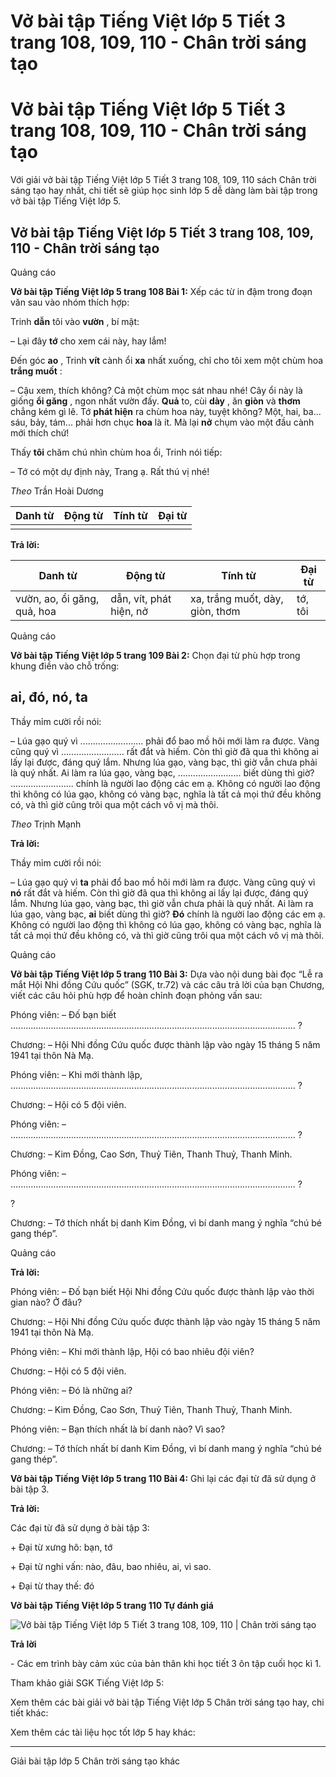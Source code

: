# Vở bài tập Tiếng Việt lớp 5 Tiết 3 trang 108, 109, 110 - Chân trời sáng tạo

# Vở bài tập Tiếng Việt lớp 5 Tiết 3 trang 108, 109, 110 - Chân trời sáng tạo

Với giải vở bài tập Tiếng Việt lớp 5 Tiết 3 trang 108, 109, 110 sách Chân trời sáng tạo hay nhất, chi tiết sẽ giúp học sinh lớp 5 dễ dàng làm bài tập trong vở bài tập Tiếng Việt lớp 5.

## Vở bài tập Tiếng Việt lớp 5 Tiết 3 trang 108, 109, 110 - Chân trời sáng tạo

Quảng cáo

**Vở bài tập Tiếng Việt lớp 5 trang 108 Bài 1:** Xếp các từ in đậm trong đoạn văn sau vào nhóm thích hợp:

Trinh **dẫn** tôi vào **vườn** , bí mật:

– Lại đây **tớ** cho xem cái này, hay lắm!

Đến góc **ao** , Trinh **vít** cành ổi **xa** nhất xuống, chỉ cho tôi xem một chùm hoa **trắng muốt** :

– Cậu xem, thích không? Cả một chùm mọc sát nhau nhé! Cây ổi này là giống **ổi găng** , ngon nhất vườn đấy. **Quả** to, cùi **dày** , ăn **giòn** và **thơm** chẳng kém gì lê. Tớ **phát hiện** ra chùm hoa này, tuyệt không? Một, hai, ba... sáu, bảy, tám... phải hơn chục **hoa** là ít. Mà lại **nở** chụm vào một đầu cành mới thích chứ!

Thấy **tôi** chăm chú nhìn chùm hoa ổi, Trinh nói tiếp:

– Tớ có một dự định này, Trang ạ. Rất thú vị nhé!

_Theo_ Trần Hoài Dương

**Danh từ** |  **Động từ** |  **Tính từ** |  **Đại từ**  
---|---|---|---  
|  |  |   
  
**Trả lời:**

**Danh từ** |  **Động từ** |  **Tính từ** |  **Đại từ**  
---|---|---|---  
vườn, ao, ổi găng, quả, hoa |  dẫn, vít, phát hiện, nở |  xa, trắng muốt, dày, giòn, thơm |  tớ, tôi  
  
Quảng cáo

**Vở bài tập Tiếng Việt lớp 5 trang 109 Bài 2:** Chọn đại từ phù hợp trong khung điền vào chỗ trống:

**ai, đó, nó, ta**  
---  
  
Thầy mỉm cười rồi nói:

– Lúa gạo quý vì ......................... phải đổ bao mồ hôi mới làm ra được. Vàng cũng quý vì ......................... rất đắt và hiếm. Còn thì giờ đã qua thì không ai lấy lại được, đáng quý lắm. Nhưng lúa gạo, vàng bạc, thì giờ vẫn chưa phải là quý nhất. Ai làm ra lúa gạo, vàng bạc, ......................... biết dùng thì giờ? ......................... chính là người lao động các em ạ. Không có người lao động thì không có lúa gạo, không có vàng bạc, nghĩa là tất cả mọi thứ đều không có, và thì giờ cũng trôi qua một cách vô vị mà thôi.

_Theo_ Trịnh Mạnh

**Trả lời:**

Thầy mỉm cười rồi nói:

– Lúa gạo quý vì **ta** phải đổ bao mồ hôi mới làm ra được. Vàng cũng quý vì **nó** rất đắt và hiếm. Còn thì giờ đã qua thì không ai lấy lại được, đáng quý lắm. Nhưng lúa gạo, vàng bạc, thì giờ vẫn chưa phải là quý nhất. Ai làm ra lúa gạo, vàng bạc, **ai** biết dùng thì giờ? **Đó** chính là người lao động các em ạ. Không có người lao động thì không có lúa gạo, không có vàng bạc, nghĩa là tất cả mọi thứ đều không có, và thì giờ cũng trôi qua một cách vô vị mà thôi.

Quảng cáo

**Vở bài tập Tiếng Việt lớp 5 trang 110 Bài 3:** Dựa vào nội dung bài đọc “Lễ ra mắt Hội Nhi đồng Cứu quốc” (SGK, tr.72) và các câu trả lời của bạn Chương, viết các câu hỏi phù hợp để hoàn chỉnh đoạn phỏng vấn sau:

Phóng viên: – Đố bạn biết ................................................................................................................. ?

Chương: – Hội Nhi đồng Cứu quốc được thành lập vào ngày 15 tháng 5 năm 1941 tại thôn Nà Mạ.

Phóng viên: – Khi mới thành lập, ................................................................................................................. ?

Chương: – Hội có 5 đội viên.

Phóng viên: – ................................................................................................................. ?

Chương: – Kim Đồng, Cao Sơn, Thuỷ Tiên, Thanh Thuỷ, Thanh Minh.

Phóng viên: – ................................................................................................................. ?

?

Chương: – Tớ thích nhất bị danh Kim Đồng, vì bí danh mang ý nghĩa “chú bé gang thép”.

Quảng cáo

**Trả lời:**

Phóng viên: – Đố bạn biết Hội Nhi đồng Cứu quốc được thành lập vào thời gian nào? Ở đâu?

Chương: – Hội Nhi đồng Cứu quốc được thành lập vào ngày 15 tháng 5 năm 1941 tại thôn Nà Mạ.

Phóng viên: – Khi mới thành lập, Hội có bao nhiêu đội viên?

Chương: – Hội có 5 đội viên.

Phóng viên: – Đó là những ai?

Chương: – Kim Đồng, Cao Sơn, Thuỷ Tiên, Thanh Thuỷ, Thanh Minh.

Phóng viên: – Bạn thích nhất là bí danh nào? Vì sao?

Chương: – Tớ thích nhất bí danh Kim Đồng, vì bí danh mang ý nghĩa “chú bé gang thép”.

**Vở bài tập Tiếng Việt lớp 5 trang 110 Bài 4:** Ghi lại các đại từ đã sử dụng ở bài tập 3.

**Trả lời:**

Các đại từ đã sử dụng ở bài tập 3:

\+ Đại từ xưng hô: bạn, tớ

\+ Đại từ nghi vấn: nào, đâu, bao nhiêu, ai, vì sao.

\+ Đại từ thay thế: đó

**Vở bài tập Tiếng Việt lớp 5 trang 110 Tự đánh giá**

![Vở bài tập Tiếng Việt lớp 5 Tiết 3 trang 108, 109, 110 | Chân trời sáng tạo](https://vietjack.com/vbt-tieng-viet-5-ct/images/tiet-3-trang-108.PNG)

**Trả lời**

\- Các em trình bày cảm xúc của bản thân khi học tiết 3 ôn tập cuối học kì 1.

Tham khảo giải SGK Tiếng Việt lớp 5:

Xem thêm các bài giải vở bài tập Tiếng Việt lớp 5 Chân trời sáng tạo hay, chi tiết khác:

Xem thêm các tài liệu học tốt lớp 5 hay khác:

* * *

Giải bài tập lớp 5 Chân trời sáng tạo khác

